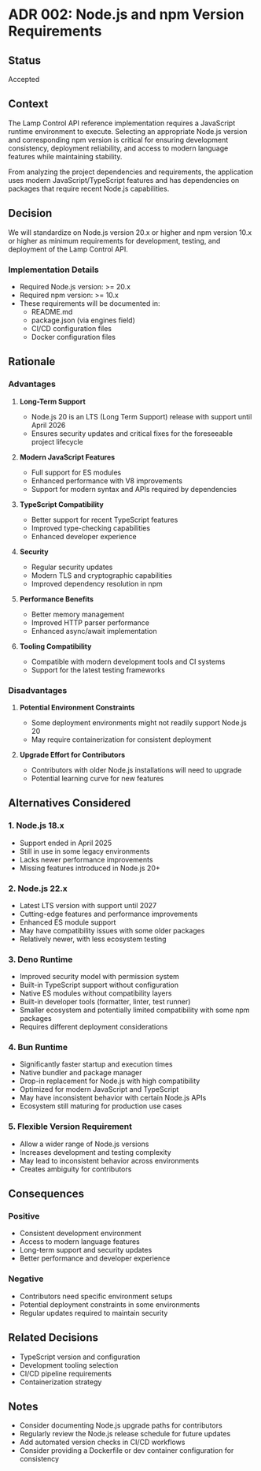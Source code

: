 # ADR 002: Node.js and npm Version Requirements

## Status
Accepted

## Context
The Lamp Control API reference implementation requires a JavaScript runtime environment to execute. Selecting an appropriate Node.js version and corresponding npm version is critical for ensuring development consistency, deployment reliability, and access to modern language features while maintaining stability.

From analyzing the project dependencies and requirements, the application uses modern JavaScript/TypeScript features and has dependencies on packages that require recent Node.js capabilities.

## Decision
We will standardize on Node.js version 20.x or higher and npm version 10.x or higher as minimum requirements for development, testing, and deployment of the Lamp Control API.

### Implementation Details
- Required Node.js version: >= 20.x
- Required npm version: >= 10.x
- These requirements will be documented in:
  - README.md
  - package.json (via engines field)
  - CI/CD configuration files
  - Docker configuration files

## Rationale

### Advantages
1. **Long-Term Support**
   - Node.js 20 is an LTS (Long Term Support) release with support until April 2026
   - Ensures security updates and critical fixes for the foreseeable project lifecycle

2. **Modern JavaScript Features**
   - Full support for ES modules
   - Enhanced performance with V8 improvements
   - Support for modern syntax and APIs required by dependencies

3. **TypeScript Compatibility**
   - Better support for recent TypeScript features
   - Improved type-checking capabilities
   - Enhanced developer experience

4. **Security**
   - Regular security updates
   - Modern TLS and cryptographic capabilities
   - Improved dependency resolution in npm

5. **Performance Benefits**
   - Better memory management
   - Improved HTTP parser performance
   - Enhanced async/await implementation

6. **Tooling Compatibility**
   - Compatible with modern development tools and CI systems
   - Support for the latest testing frameworks

### Disadvantages
1. **Potential Environment Constraints**
   - Some deployment environments might not readily support Node.js 20
   - May require containerization for consistent deployment

2. **Upgrade Effort for Contributors**
   - Contributors with older Node.js installations will need to upgrade
   - Potential learning curve for new features

## Alternatives Considered

### 1. Node.js 18.x
- Support ended in April 2025
- Still in use in some legacy environments
- Lacks newer performance improvements
- Missing features introduced in Node.js 20+

### 2. Node.js 22.x
- Latest LTS version with support until 2027
- Cutting-edge features and performance improvements
- Enhanced ES module support
- May have compatibility issues with some older packages
- Relatively newer, with less ecosystem testing

### 3. Deno Runtime
- Improved security model with permission system
- Built-in TypeScript support without configuration
- Native ES modules without compatibility layers
- Built-in developer tools (formatter, linter, test runner)
- Smaller ecosystem and potentially limited compatibility with some npm packages
- Requires different deployment considerations

### 4. Bun Runtime
- Significantly faster startup and execution times
- Native bundler and package manager
- Drop-in replacement for Node.js with high compatibility
- Optimized for modern JavaScript and TypeScript
- May have inconsistent behavior with certain Node.js APIs
- Ecosystem still maturing for production use cases

### 5. Flexible Version Requirement
- Allow a wider range of Node.js versions
- Increases development and testing complexity
- May lead to inconsistent behavior across environments
- Creates ambiguity for contributors

## Consequences

### Positive
- Consistent development environment
- Access to modern language features
- Long-term support and security updates
- Better performance and developer experience

### Negative
- Contributors need specific environment setups
- Potential deployment constraints in some environments
- Regular updates required to maintain security

## Related Decisions
- TypeScript version and configuration
- Development tooling selection
- CI/CD pipeline requirements
- Containerization strategy

## Notes
- Consider documenting Node.js upgrade paths for contributors
- Regularly review the Node.js release schedule for future updates
- Add automated version checks in CI/CD workflows
- Consider providing a Dockerfile or dev container configuration for consistency
